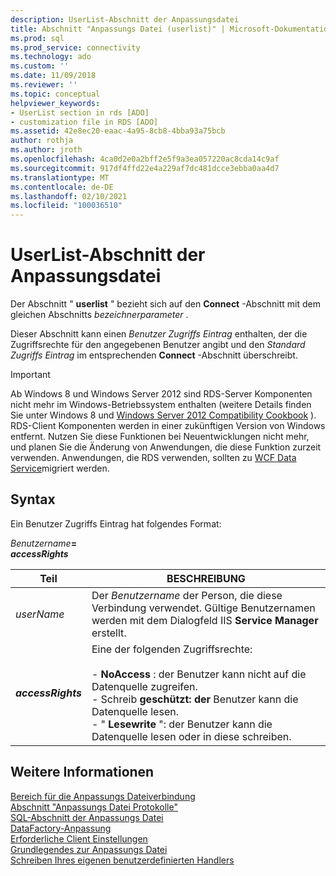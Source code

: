 ```yaml
---
description: UserList-Abschnitt der Anpassungsdatei
title: Abschnitt "Anpassungs Datei (userlist)" | Microsoft-Dokumentation
ms.prod: sql
ms.prod_service: connectivity
ms.technology: ado
ms.custom: ''
ms.date: 11/09/2018
ms.reviewer: ''
ms.topic: conceptual
helpviewer_keywords:
- UserList section in rds [ADO]
- customization file in RDS [ADO]
ms.assetid: 42e8ec20-eaac-4a95-8cb8-4bba93a75bcb
author: rothja
ms.author: jroth
ms.openlocfilehash: 4ca0d2e0a2bff2e5f9a3ea057220ac8cda14c9af
ms.sourcegitcommit: 917df4ffd22e4a229af7dc481dcce3ebba0aa4d7
ms.translationtype: MT
ms.contentlocale: de-DE
ms.lasthandoff: 02/10/2021
ms.locfileid: "100036510"
---
```

# <a name="customization-file-userlist-section"></a>UserList-Abschnitt der Anpassungsdatei
Der Abschnitt " **userlist** " bezieht sich auf den **Connect** -Abschnitt mit dem gleichen Abschnitts *bezeichnerparameter* .  
  
 Dieser Abschnitt kann einen *Benutzer Zugriffs Eintrag* enthalten, der die Zugriffsrechte für den angegebenen Benutzer angibt und den *Standard* *Zugriffs Eintrag* im entsprechenden **Connect** -Abschnitt überschreibt.  
  
> [!IMPORTANT]
>  Ab Windows 8 und Windows Server 2012 sind RDS-Server Komponenten nicht mehr im Windows-Betriebssystem enthalten (weitere Details finden Sie unter Windows 8 und [Windows Server 2012 Compatibility Cookbook](https://www.microsoft.com/download/details.aspx?id=27416) ). RDS-Client Komponenten werden in einer zukünftigen Version von Windows entfernt. Nutzen Sie diese Funktionen bei Neuentwicklungen nicht mehr, und planen Sie die Änderung von Anwendungen, die diese Funktion zurzeit verwenden. Anwendungen, die RDS verwenden, sollten zu [WCF Data Service](/dotnet/framework/wcf/)migriert werden.  
  
## <a name="syntax"></a>Syntax  
 Ein Benutzer Zugriffs Eintrag hat folgendes Format:  
  
 _Benutzername_**=**   
 **_accessRights_**  
  
|Teil|BESCHREIBUNG|  
|----------|-----------------|  
|*userName*|Der *Benutzername* der Person, die diese Verbindung verwendet. Gültige Benutzernamen werden mit dem Dialogfeld IIS **Service Manager** erstellt.|  
|**_accessRights_**|Eine der folgenden Zugriffsrechte:<br /><br /> -   **NoAccess** : der Benutzer kann nicht auf die Datenquelle zugreifen.<br />-   Schreib **geschützt: der** Benutzer kann die Datenquelle lesen.<br />-   " **Lesewrite** ": der Benutzer kann die Datenquelle lesen oder in diese schreiben.|  
  
## <a name="see-also"></a>Weitere Informationen  
 [Bereich für die Anpassungs Dateiverbindung](./customization-file-connect-section.md)   
 [Abschnitt "Anpassungs Datei Protokolle"](./customization-file-logs-section.md)   
 [SQL-Abschnitt der Anpassungs Datei](./customization-file-sql-section.md)   
 [DataFactory-Anpassung](./datafactory-customization.md)   
 [Erforderliche Client Einstellungen](./required-client-settings.md)   
 [Grundlegendes zur Anpassungs Datei](./understanding-the-customization-file.md)   
 [Schreiben Ihres eigenen benutzerdefinierten Handlers](./writing-your-own-customized-handler.md)